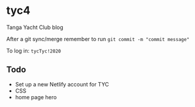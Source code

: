 # tyc4
Tanga Yacht Club blog

After a git sync/merge remember to run `git commit -m "commit message"`

To log in: `tycTyc!2020`

## Todo

- Set up a new Netlify account for TYC
- CSS
- home page hero

